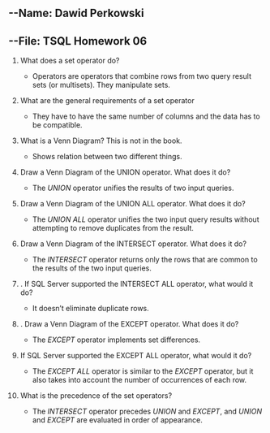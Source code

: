 ## --Name: Dawid Perkowski

## --File: TSQL Homework 06

1. What does a set operator do?
   
   - Operators are operators that combine rows from two query result sets (or multisets). They manipulate sets.
2. What are the general requirements of a set operator
   
   -  They have to have the same number of columns and the data has to be compatible.
3. What is a Venn Diagram? This is not in the book.
   
   - Shows relation between two different things.
4. Draw a Venn Diagram of the UNION operator. What does it do?
   
   - The *UNION* operator unifies the results of two input queries.
5. Draw a Venn Diagram of the UNION ALL operator. What does it do?
   
   - The *UNION ALL* operator unifies the two input query results without attempting to remove duplicates from the result. 
6. Draw a Venn Diagram of the INTERSECT operator. What does it do?
   
   - The *INTERSECT* operator returns only the rows that are common to the results of the two input queries.
7. . If SQL Server supported the INTERSECT ALL operator, what would it do?
   
   - It doesn’t eliminate duplicate rows. 
8. . Draw a Venn Diagram of the EXCEPT operator. What does it do?
   
   - The *EXCEPT* operator implements set differences.
9. If SQL Server supported the EXCEPT ALL operator, what would it do?
   
   - The *EXCEPT ALL* operator is similar to the *EXCEPT* operator, but it also takes into account the number of occurrences of each row. 
10. What is the precedence of the set operators?
    
    - The *INTERSECT* operator precedes *UNION* and *EXCEPT*, and *UNION* and *EXCEPT* are evaluated in order of appearance.
    
    